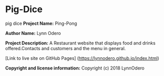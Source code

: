 # Pig-Dice
pig dice
**Project Name:** Ping-Pong

**Author Name:** Lynn Odero

**Project Description:** A Restaurant website that displays food and drinks offered.Contacts and customers and the menu in general.

[Link to live site on GitHub Pages] (https://lynnodero.github.io/index.html)


**Copyright and license information:** Copyright (c) 2018 LynnOdero

